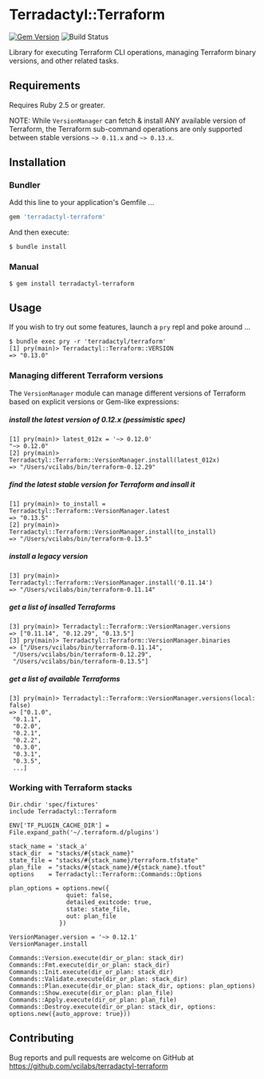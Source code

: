# Terradactyl::Terraform

[![Gem Version](https://badge.fury.io/rb/terradactyl-terraform.svg)](https://badge.fury.io/rb/terradactyl-terraform)
![Build Status](https://github.com/vcilabs/terradactyl-terraform/workflows/Build%20Status/badge.svg)

Library for executing Terraform CLI operations, managing Terraform binary versions, and other related tasks.

## Requirements

Requires Ruby 2.5 or greater.

NOTE: While `VersionManager` can fetch & install ANY available version of Terraform, the Terraform sub-command operations are only supported between stable versions `~> 0.11.x` and `~> 0.13.x`.

## Installation

### Bundler

Add this line to your application's Gemfile ...

```ruby
gem 'terradactyl-terraform'
```

And then execute:

    $ bundle install

### Manual

    $ gem install terradactyl-terraform

## Usage

If you wish to try out some features, launch a `pry` repl and poke around ...

    $ bundle exec pry -r 'terradactyl/terraform'
    [1] pry(main)> Terradactyl::Terraform::VERSION
    => "0.13.0"

### Managing  different Terraform versions

The `VersionManager` module can manage different versions of Terraform based on explicit versions or Gem-like expressions:

##### install the latest version of 0.12.x (pessimistic spec)
    [1] pry(main)> latest_012x = '~> 0.12.0'
    "~> 0.12.0"
    [2] pry(main)> Terradactyl::Terraform::VersionManager.install(latest_012x)
    => "/Users/vcilabs/bin/terraform-0.12.29"

##### find the latest stable version for Terraform and insall it
    [1] pry(main)> to_install = Terradactyl::Terraform::VersionManager.latest
    => "0.13.5"
    [2] pry(main)> Terradactyl::Terraform::VersionManager.install(to_install)
    => "/Users/vcilabs/bin/terraform-0.13.5"

##### install a legacy version
    [3] pry(main)> Terradactyl::Terraform::VersionManager.install('0.11.14')
    => "/Users/vcilabs/bin/terraform-0.11.14"

##### get a list of insalled Terraforms
    [3] pry(main)> Terradactyl::Terraform::VersionManager.versions
    => ["0.11.14", "0.12.29", "0.13.5"]
    [3] pry(main)> Terradactyl::Terraform::VersionManager.binaries
    => ["/Users/vcilabs/bin/terraform-0.11.14",
     "/Users/vcilabs/bin/terraform-0.12.29",
     "/Users/vcilabs/bin/terraform-0.13.5"]

##### get a list of available Terraforms
    [3] pry(main)> Terradactyl::Terraform::VersionManager.versions(local: false)
    => ["0.1.0",
     "0.1.1",
     "0.2.0",
     "0.2.1",
     "0.2.2",
     "0.3.0",
     "0.3.1",
     "0.3.5",
     ...]

### Working with Terraform stacks

    Dir.chdir 'spec/fixtures'
    include Terradactyl::Terraform

    ENV['TF_PLUGIN_CACHE_DIR'] = File.expand_path('~/.terraform.d/plugins')

    stack_name = 'stack_a'
    stack_dir  = "stacks/#{stack_name}"
    state_file = "stacks/#{stack_name}/terraform.tfstate"
    plan_file  = "stacks/#{stack_name}/#{stack_name}.tfout"
    options    = Terradactyl::Terraform::Commands::Options

    plan_options = options.new({
                    quiet: false,
                    detailed_exitcode: true,
                    state: state_file,
                    out: plan_file
                  })

    VersionManager.version = '~> 0.12.1'
    VersionManager.install

    Commands::Version.execute(dir_or_plan: stack_dir)
    Commands::Fmt.execute(dir_or_plan: stack_dir)
    Commands::Init.execute(dir_or_plan: stack_dir)
    Commands::Validate.execute(dir_or_plan: stack_dir)
    Commands::Plan.execute(dir_or_plan: stack_dir, options: plan_options)
    Commands::Show.execute(dir_or_plan: plan_file)
    Commands::Apply.execute(dir_or_plan: plan_file)
    Commands::Destroy.execute(dir_or_plan: stack_dir, options: options.new({auto_approve: true}))

## Contributing

Bug reports and pull requests are welcome on GitHub at https://github.com/vcilabs/terradactyl-terraform
